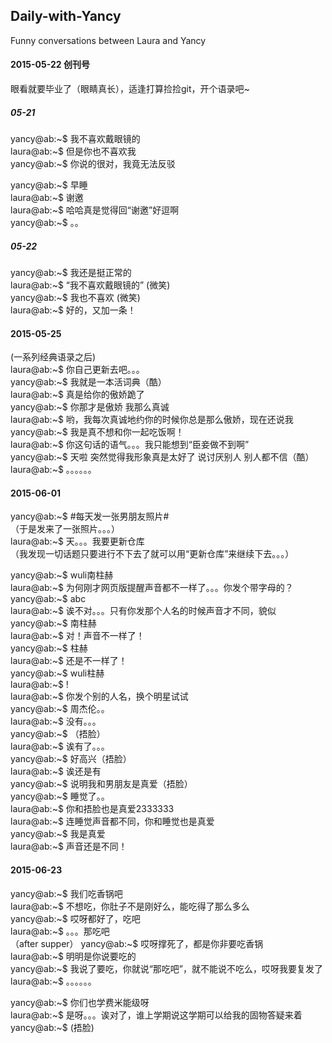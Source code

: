 ## Daily-with-Yancy
Funny conversations between Laura and Yancy

#### 2015-05-22 创刊号
眼看就要毕业了（眼睛真长），适逢打算捡捡git，开个语录吧~

##### 05-21
yancy@ab:~$ 我不喜欢戴眼镜的  
laura@ab:~$ 但是你也不喜欢我  
yancy@ab:~$ 你说的很对，我竟无法反驳  
  
yancy@ab:~$ 早睡  
laura@ab:~$ 谢邀  
laura@ab:~$ 哈哈真是觉得回“谢邀”好逗啊  
yancy@ab:~$ 。。  


##### 05-22  
yancy@ab:~$ 我还是挺正常的  
laura@ab:~$ “我不喜欢戴眼镜的” (微笑)  
yancy@ab:~$ 我也不喜欢 (微笑)  
laura@ab:~$ 好的，又加一条！




#### 2015-05-25
(一系列经典语录之后)  
laura@ab:~$ 你自己更新去吧。。。  
yancy@ab:~$ 我就是一本活词典（酷）  
laura@ab:~$ 真是给你的傲娇跪了  
yancy@ab:~$ 你那才是傲娇 我那么真诚  
laura@ab:~$ 哟，我每次真诚地约你的时候你总是那么傲娇，现在还说我  
yancy@ab:~$ 我是真不想和你一起吃饭啊！  
laura@ab:~$ 你这句话的语气。。。我只能想到“臣妾做不到啊”  
yancy@ab:~$ 天啦 突然觉得我形象真是太好了 说讨厌别人 别人都不信（酷）  
laura@ab:~$ 。。。。。。 




#### 2015-06-01
yancy@ab:~$ #每天发一张男朋友照片#  
（于是发来了一张照片。。。）  
laura@ab:~$ 天。。。我要更新仓库  
（我发现一切话题只要进行不下去了就可以用“更新仓库”来继续下去。。。）

yancy@ab:~$ wuli南柱赫  
laura@ab:~$ 为何刚才网页版提醒声音都不一样了。。。你发个带字母的？  
yancy@ab:~$ abc  
laura@ab:~$ 诶不对。。。只有你发那个人名的时候声音才不同，貌似  
yancy@ab:~$ 南柱赫  
laura@ab:~$ 对！声音不一样了！  
yancy@ab:~$ 柱赫  
laura@ab:~$ 还是不一样了！  
yancy@ab:~$ wuli柱赫  
laura@ab:~$ !  
laura@ab:~$ 你发个别的人名，换个明星试试  
yancy@ab:~$ 周杰伦。。  
laura@ab:~$ 没有。。。  
yancy@ab:~$ （捂脸）  
laura@ab:~$ 诶有了。。。  
yancy@ab:~$ 好高兴（捂脸）  
laura@ab:~$ 诶还是有  
yancy@ab:~$ 说明我和男朋友是真爱（捂脸）  
yancy@ab:~$ 睡觉了。。  
laura@ab:~$ 你和捂脸也是真爱2333333  
laura@ab:~$ 连睡觉声音都不同，你和睡觉也是真爱  
yancy@ab:~$ 我是真爱  
laura@ab:~$ 声音还是不同！
  
  
#### 2015-06-23  
yancy@ab:~$ 我们吃香锅吧  
laura@ab:~$ 不想吃，你肚子不是刚好么，能吃得了那么多么   
yancy@ab:~$ 哎呀都好了，吃吧  
laura@ab:~$ 。。。那吃吧  
（after supper）
yancy@ab:~$ 哎呀撑死了，都是你非要吃香锅  
laura@ab:~$ 明明是你说要吃的  
yancy@ab:~$ 我说了要吃，你就说“那吃吧”，就不能说不吃么，哎呀我要复发了  
laura@ab:~$ 。。。。。。  
  
  
yancy@ab:~$ 你们也学费米能级呀  
laura@ab:~$ 是呀。。。诶对了，谁上学期说这学期可以给我的固物答疑来着  
yancy@ab:~$ (捂脸)  
